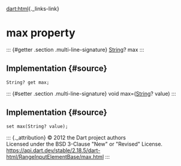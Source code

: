 [dart:html](../../dart-html/dart-html-library){._links-link}

max property
============

::: {#getter .section .multi-line-signature}
[String](../../dart-core/string-class)? max
:::

Implementation {#source}
--------------

``` {.language-dart data-language="dart"}
String? get max;
```

::: {#setter .section .multi-line-signature}
void max=([String](../../dart-core/string-class)? value)
:::

Implementation {#source}
--------------

``` {.language-dart data-language="dart"}
set max(String? value);
```

::: {._attribution}
© 2012 the Dart project authors\
Licensed under the BSD 3-Clause \"New\" or \"Revised\" License.\
<https://api.dart.dev/stable/2.18.5/dart-html/RangeInputElementBase/max.html>
:::
